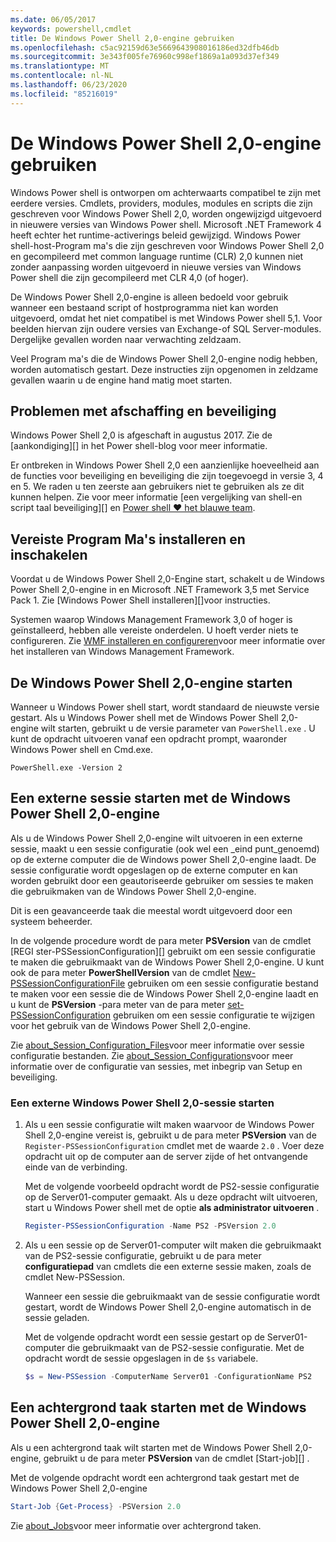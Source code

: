 ```yaml
---
ms.date: 06/05/2017
keywords: powershell,cmdlet
title: De Windows Power Shell 2,0-engine gebruiken
ms.openlocfilehash: c5ac92159d63e5669643908016186ed32dfb46db
ms.sourcegitcommit: 3e343f005fe76960c998ef1869a1a093d37ef349
ms.translationtype: MT
ms.contentlocale: nl-NL
ms.lasthandoff: 06/23/2020
ms.locfileid: "85216019"
---
```

# <a name="using-the-windows-powershell-20-engine"></a>De Windows Power Shell 2,0-engine gebruiken

Windows Power shell is ontworpen om achterwaarts compatibel te zijn met eerdere versies. Cmdlets, providers, modules, modules en scripts die zijn geschreven voor Windows Power Shell 2,0, worden ongewijzigd uitgevoerd in nieuwere versies van Windows Power shell. Microsoft .NET Framework 4 heeft echter het runtime-activerings beleid gewijzigd.
Windows Power shell-host-Program ma's die zijn geschreven voor Windows Power Shell 2,0 en gecompileerd met common language runtime (CLR) 2,0 kunnen niet zonder aanpassing worden uitgevoerd in nieuwe versies van Windows Power shell die zijn gecompileerd met CLR 4,0 (of hoger).

De Windows Power Shell 2,0-engine is alleen bedoeld voor gebruik wanneer een bestaand script of hostprogramma niet kan worden uitgevoerd, omdat het niet compatibel is met Windows Power shell 5,1. Voor beelden hiervan zijn oudere versies van Exchange-of SQL Server-modules. Dergelijke gevallen worden naar verwachting zeldzaam.

Veel Program ma's die de Windows Power Shell 2,0-engine nodig hebben, worden automatisch gestart. Deze instructies zijn opgenomen in zeldzame gevallen waarin u de engine hand matig moet starten.

## <a name="deprecation-and-security-concerns"></a>Problemen met afschaffing en beveiliging

Windows Power Shell 2,0 is afgeschaft in augustus 2017. Zie de [aankondiging][] in het Power shell-blog voor meer informatie.

Er ontbreken in Windows Power Shell 2,0 een aanzienlijke hoeveelheid aan de functies voor beveiliging en beveiliging die zijn toegevoegd in versie 3, 4 en 5. We raden u ten zeerste aan gebruikers niet te gebruiken als ze dit kunnen helpen. Zie voor meer informatie [een vergelijking van shell-en script taal beveiliging][] en [Power shell ♥ het blauwe team][blueteam].

## <a name="installing-and-enabling-required-programs"></a>Vereiste Program Ma's installeren en inschakelen

Voordat u de Windows Power Shell 2,0-Engine start, schakelt u de Windows Power Shell 2,0-engine in en Microsoft .NET Framework 3,5 met Service Pack 1. Zie [Windows Power Shell installeren][]voor instructies.

Systemen waarop Windows Management Framework 3,0 of hoger is geïnstalleerd, hebben alle vereiste onderdelen. U hoeft verder niets te configureren. Zie [WMF installeren en configureren][]voor meer informatie over het installeren van Windows Management Framework.

## <a name="how-to-start-the-windows-powershell-20-engine"></a>De Windows Power Shell 2,0-engine starten

Wanneer u Windows Power shell start, wordt standaard de nieuwste versie gestart. Als u Windows Power shell met de Windows Power Shell 2,0-engine wilt starten, gebruikt u de versie parameter van `PowerShell.exe` . U kunt de opdracht uitvoeren vanaf een opdracht prompt, waaronder Windows Power shell en Cmd.exe.

```
PowerShell.exe -Version 2
```

## <a name="how-to-start-a-remote-session-with-the-windows-powershell-20-engine"></a>Een externe sessie starten met de Windows Power Shell 2,0-engine

Als u de Windows Power Shell 2,0-engine wilt uitvoeren in een externe sessie, maakt u een sessie configuratie (ook wel een _eind punt_genoemd) op de externe computer die de Windows power Shell 2,0-engine laadt. De sessie configuratie wordt opgeslagen op de externe computer en kan worden gebruikt door een geautoriseerde gebruiker om sessies te maken die gebruikmaken van de Windows Power Shell 2,0-engine.

Dit is een geavanceerde taak die meestal wordt uitgevoerd door een systeem beheerder.

In de volgende procedure wordt de para meter **PSVersion** van de cmdlet [REGI ster-PSSessionConfiguration][] gebruikt om een sessie configuratie te maken die gebruikmaakt van de Windows Power Shell 2,0-engine. U kunt ook de para meter **PowerShellVersion** van de cmdlet [New-PSSessionConfigurationFile][] gebruiken om een sessie configuratie bestand te maken voor een sessie die de Windows Power Shell 2,0-engine laadt en u kunt de **PSVersion** -para meter van de para meter [set-PSSessionConfiguration][] gebruiken om een sessie configuratie te wijzigen voor het gebruik van de Windows Power Shell 2,0-engine.

Zie [about_Session_Configuration_Files][]voor meer informatie over sessie configuratie bestanden.
Zie [about_Session_Configurations][]voor meer informatie over de configuratie van sessies, met inbegrip van Setup en beveiliging.

### <a name="to-start-a-remote-windows-powershell-20-session"></a>Een externe Windows Power Shell 2,0-sessie starten

1. Als u een sessie configuratie wilt maken waarvoor de Windows Power Shell 2,0-engine vereist is, gebruikt u de para meter **PSVersion** van de `Register-PSSessionConfiguration` cmdlet met de waarde `2.0` .
   Voer deze opdracht uit op de computer aan de server zijde of het ontvangende einde van de verbinding.

   Met de volgende voorbeeld opdracht wordt de PS2-sessie configuratie op de Server01-computer gemaakt. Als u deze opdracht wilt uitvoeren, start u Windows Power shell met de optie **als administrator uitvoeren** .

   ```powershell
   Register-PSSessionConfiguration -Name PS2 -PSVersion 2.0
   ```

1. Als u een sessie op de Server01-computer wilt maken die gebruikmaakt van de PS2-sessie configuratie, gebruikt u de para meter **configuratiepad** van cmdlets die een externe sessie maken, zoals de cmdlet New-PSSession.

   Wanneer een sessie die gebruikmaakt van de sessie configuratie wordt gestart, wordt de Windows Power Shell 2,0-engine automatisch in de sessie geladen.

   Met de volgende opdracht wordt een sessie gestart op de Server01-computer die gebruikmaakt van de PS2-sessie configuratie. Met de opdracht wordt de sessie opgeslagen in de `$s` variabele.

   ```powershell
   $s = New-PSSession -ComputerName Server01 -ConfigurationName PS2
   ```

## <a name="how-to-start-a-background-job-with-the-windows-powershell-20-engine"></a>Een achtergrond taak starten met de Windows Power Shell 2,0-engine

Als u een achtergrond taak wilt starten met de Windows Power Shell 2,0-engine, gebruikt u de para meter **PSVersion** van de cmdlet [Start-job][] .

Met de volgende opdracht wordt een achtergrond taak gestart met de Windows Power Shell 2,0-engine

```powershell
Start-Job {Get-Process} -PSVersion 2.0
```

Zie [about_Jobs][]voor meer informatie over achtergrond taken.

<!-- link references -->
[Announcement]: https://devblogs.microsoft.com/powershell/windows-powershell-2-0-deprecation/
[Een vergelijking van de beveiliging van shell-en script taal]: https://devblogs.microsoft.com/powershell/a-comparison-of-shell-and-scripting-language-security/
[blueteam]: https://devblogs.microsoft.com/powershell/powershell-the-blue-team/
[Windows PowerShell installeren]: install/Installing-Windows-PowerShell.md
[WMF installeren en configureren]: wmf/setup/install-configure.md
[Register-PSSessionConfiguration]: /powershell/module/Microsoft.PowerShell.Core/Register-PSSessionConfiguration
[New-PSSessionConfigurationFile]: /powershell/module/Microsoft.PowerShell.Core/New-PSSessionConfigurationFile
[Set-PSSessionConfiguration]: /powershell/module/Microsoft.PowerShell.Core/Set-PSSessionConfiguration
[about_Session_Configuration_Files]: /powershell/module/Microsoft.PowerShell.Core/about/about_Session_Configuration_Files
[about_Session_Configurations]: /powershell/module/Microsoft.PowerShell.Core/about/about_Session_Configurations
[Begin taak]: /powershell/module/microsoft.powershell.core/start-job
[about_Jobs]: /powershell/module/microsoft.powershell.core/about/about_jobs
